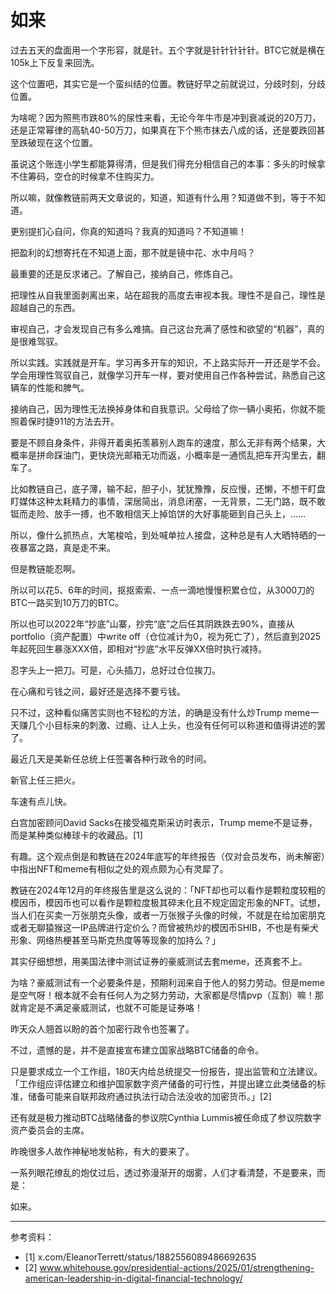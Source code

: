 # 如来

过去五天的盘面用一个字形容，就是针。五个字就是针针针针针。BTC它就是横在105k上下反复来回洗。

这个位置吧，其实它是一个蛮纠结的位置。教链好早之前就说过，分歧时刻，分歧位置。

为啥呢？因为照熊市跌80%的尿性来看，无论今年牛市是冲到衰减说的20万刀，还是正常幂律的高轨40-50万刀，如果真在下个熊市抹去八成的话，还是要跌回甚至跌破现在这个位置。

虽说这个账连小学生都能算得清，但是我们得充分相信自己的本事：多头的时候拿不住筹码，空仓的时候拿不住购买力。

所以嘛，就像教链前两天文章说的，知道，知道有什么用？知道做不到，等于不知道。

更别提扪心自问，你真的知道吗？我真的知道吗？不知道嘛！

把盈利的幻想寄托在不知道上面，那不就是镜中花、水中月吗？

最重要的还是反求诸己。了解自己，接纳自己，修炼自己。

把理性从自我里面剥离出来，站在超我的高度去审视本我。理性不是自己，理性是超越自己的东西。

审视自己，才会发现自己有多么难搞。自己这台充满了感性和欲望的“机器”，真的是很难驾驭。

所以实践。实践就是开车。学习再多开车的知识，不上路实际开一开还是学不会。学会用理性驾驭自己，就像学习开车一样，要对使用自己作各种尝试，熟悉自己这辆车的性能和脾气。

接纳自己，因为理性无法换掉身体和自我意识。父母给了你一辆小奥拓，你就不能照着保时捷911的方法去开。

要是不顾自身条件，非得开着奥拓羡慕别人跑车的速度，那么无非有两个结果，大概率是拼命踩油门，更快烧光邮箱无功而返，小概率是一通慌乱把车开沟里去，翻车了。

比如教链自己，底子薄，输不起，胆子小，犹犹豫豫，反应慢，还懒，不想干盯盘盯媒体这种太耗精力的事情，深居简出，消息闭塞，一无背景，二无门路，既不敢铤而走险、放手一搏，也不敢相信天上掉馅饼的大好事能砸到自己头上，…… 

所以，像什么抓热点，大笔梭哈，到处喊单拉人接盘，这种总是有人大晒特晒的一夜暴富之路，真是走不来。

但是教链能忍啊。

所以可以花5、6年的时间，抠抠索索、一点一滴地慢慢积累仓位，从3000刀的BTC一路买到10万刀的BTC。

所以也可以2022年“抄底”山寨，抄完“底”之后任其阴跌跌去90%，直接从portfolio（资产配置）中write off（仓位减计为0，视为死亡了），然后直到2025年起死回生暴涨XXX倍，即相对“抄底”水平反弹XX倍时执行减持。

忍字头上一把刀。可是，心头插刀，总好过仓位挨刀。

在心痛和亏钱之间，最好还是选择不要亏钱。

只不过，这种看似痛苦实则也不轻松的方法，的确是没有什么炒Trump meme一天赚几个小目标来的刺激、过瘾、让人上头，也没有任何可以称道和值得讲述的罢了。

最近几天是美新任总统上任签署各种行政令的时间。

新官上任三把火。

车速有点儿快。

白宫加密顾问David Sacks在接受福克斯采访时表示，Trump meme不是证券，而是某种类似棒球卡的收藏品。[1]

有趣。这个观点倒是和教链在2024年底写的年终报告（仅对会员发布，尚未解密）中指出NFT和meme有相似之处的观点颇为心有灵犀了。

教链在2024年12月的年终报告里是这么说的：「NFT却也可以看作是颗粒度较粗的模因币，模因币也可以看作是颗粒度极其碎末化且不规定固定形象的NFT。试想，当⼈们在买卖⼀万张朋克头像，或者⼀万张猴⼦头像的时候，不就是在给加密朋克或者⽆聊猿猴这⼀IP品牌进⾏定价么？⽽曾被热炒的模因币SHIB，不也是有柴⽝形象、⽹络热梗甚⾄马斯克热度等等现象的加持么？」

其实仔细想想，用美国法律中测试证券的豪威测试去套meme，还真套不上。

为啥？豪威测试有一个必要条件是，预期利润来自于他人的努力劳动。但是meme是空气呀！根本就不会有任何人为之努力劳动，大家都是尽情pvp（互割）嘛！那就肯定是不满足豪威测试，也就不可能是证券咯！

昨天众人翘首以盼的首个加密行政令也签署了。

不过，遗憾的是，并不是直接宣布建立国家战略BTC储备的命令。

只是要求成立一个工作组，180天内给总统提交一份报告，提出监管和立法建议。「工作组应评估建立和维护国家数字资产储备的可行性，并提出建立此类储备的标准，储备可能来自联邦政府通过执法行动合法没收的加密货币。」[2]

还有就是极力推动BTC战略储备的参议院Cynthia Lummis被任命成了参议院数字资产委员会的主席。

昨晚很多人故作神秘地发帖称，有大的要来了。

一系列眼花缭乱的炮仗过后，透过弥漫渐开的烟雾，人们才看清楚，不是要来，而是：

如来。

---
参考资料：
- [1] x.com/EleanorTerrett/status/1882556089486692635
- [2] www.whitehouse.gov/presidential-actions/2025/01/strengthening-american-leadership-in-digital-financial-technology/
